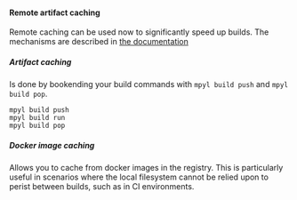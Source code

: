 #### Remote artifact caching

Remote caching can be used now to significantly speed up builds.
The mechanisms are described in [the documentation](https://vandebron.github.io/mpyl/mpyl.html#caching-build-artifacts)

##### Artifact caching
Is done by bookending your build commands with `mpyl build push` and `mpyl build pop`.
```shell
mpyl build push
mpyl build run
mpyl build pop
```

##### Docker image caching

Allows you to cache from docker images in the registry. This is particularly useful in scenarios where the local
filesystem cannot be relied upon to perist between builds, such as in CI environments.